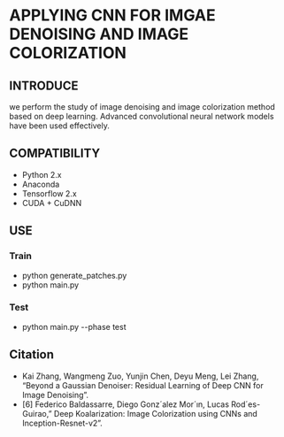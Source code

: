 # APPLYING CNN FOR IMGAE DENOISING AND IMAGE COLORIZATION

## INTRODUCE
we perform the study of  image denoising and image colorization method based on deep learning. Advanced convolutional neural network models have been used effectively.

## COMPATIBILITY
* Python 2.x
* Anaconda
* Tensorflow 2.x
* CUDA + CuDNN

## USE
### Train
* python generate_patches.py
* python main.py

### Test
* python main.py --phase test

## Citation
* Kai Zhang, Wangmeng Zuo, Yunjin Chen, Deyu Meng, Lei Zhang, “Beyond a Gaussian Denoiser: Residual Learning of Deep CNN for Image Denoising”.
* [6]	Federico Baldassarre, Diego Gonz´alez Mor´ın, Lucas Rod´es-Guirao,” Deep Koalarization: Image Colorization using CNNs and Inception-Resnet-v2”.
